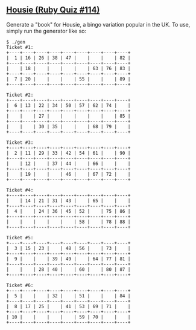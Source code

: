 ## [Housie (Ruby Quiz #114)](http://www.rubyquiz.com/quiz114.html)

Generate a "book" for Housie, a bingo variation popular in the UK. To use, simply run the generator like so:

    $ ./gen
    Ticket #1:
    +----+----+----+----+----+----+----+----+----+
    |  1 | 16 | 26 | 38 | 47 |    |    |    | 82 |
    +----+----+----+----+----+----+----+----+----+
    |    | 18 |    |    |    |    | 63 | 76 | 83 |
    +----+----+----+----+----+----+----+----+----+
    |  7 | 20 |    |    |    | 55 |    |    | 89 |
    +----+----+----+----+----+----+----+----+----+

    Ticket #2:
    +----+----+----+----+----+----+----+----+----+
    |  6 | 13 | 22 | 34 | 50 | 57 | 62 | 74 |    |
    +----+----+----+----+----+----+----+----+----+
    |    |    | 27 |    |    |    |    |    | 85 |
    +----+----+----+----+----+----+----+----+----+
    |    |    | 30 | 35 |    |    | 68 | 79 |    |
    +----+----+----+----+----+----+----+----+----+

    Ticket #3:
    +----+----+----+----+----+----+----+----+----+
    |  2 | 11 | 29 | 33 | 42 | 54 | 61 |    | 90 |
    +----+----+----+----+----+----+----+----+----+
    |    | 12 |    | 37 | 44 |    | 66 |    |    |
    +----+----+----+----+----+----+----+----+----+
    |    | 19 |    |    | 46 |    | 67 | 72 |    |
    +----+----+----+----+----+----+----+----+----+

    Ticket #4:
    +----+----+----+----+----+----+----+----+----+
    |    | 14 | 21 | 31 | 43 |    | 65 |    |    |
    +----+----+----+----+----+----+----+----+----+
    |  4 |    | 24 | 36 | 45 | 52 |    | 75 | 86 |
    +----+----+----+----+----+----+----+----+----+
    |    |    |    |    |    | 58 |    | 78 | 88 |
    +----+----+----+----+----+----+----+----+----+

    Ticket #5:
    +----+----+----+----+----+----+----+----+----+
    |  3 | 15 | 23 |    | 48 | 56 |    | 73 |    |
    +----+----+----+----+----+----+----+----+----+
    |  9 |    |    | 39 | 49 |    | 64 | 77 | 81 |
    +----+----+----+----+----+----+----+----+----+
    |    |    | 28 | 40 |    | 60 |    | 80 | 87 |
    +----+----+----+----+----+----+----+----+----+

    Ticket #6:
    +----+----+----+----+----+----+----+----+----+
    |  5 |    |    | 32 |    | 51 |    |    | 84 |
    +----+----+----+----+----+----+----+----+----+
    |  8 | 17 | 25 |    | 41 | 53 | 69 | 71 |    |
    +----+----+----+----+----+----+----+----+----+
    | 10 |    |    |    |    | 59 | 70 |    |    |
    +----+----+----+----+----+----+----+----+----+
